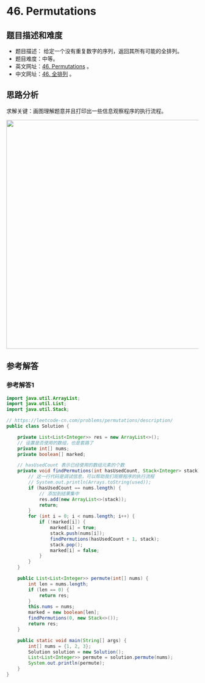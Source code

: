 # 46. Permutations

## 题目描述和难度
+ 题目描述：
给定一个没有重复数字的序列，返回其所有可能的全排列。
+ 题目难度：中等。
+ 英文网址：[46. Permutations](https://leetcode.com/problems/permutations/description/)  。
+ 中文网址：[46. 全排列](https://leetcode-cn.com/problems/permutations/description/)  。
## 思路分析
求解关键：画图理解题意并且打印出一些信息观察程序的执行流程。

<img src="https://liweiwei1419.github.io/images/leetcode-solution/46-1.jpg" width="600">

## 参考解答
### 参考解答1

```java
import java.util.ArrayList;
import java.util.List;
import java.util.Stack;

// https://leetcode-cn.com/problems/permutations/description/
public class Solution {

    private List<List<Integer>> res = new ArrayList<>();
    // 设置是否使用的数组，也是套路了
    private int[] nums;
    private boolean[] marked;

    // hasUsedCount 表示已经使用的数组元素的个数
    private void findPermutions(int hasUsedCount, Stack<Integer> stack) {
        // 这一行代码是调试信息，可以帮助我们观察程序的执行流程
        // System.out.println(Arrays.toString(used));
        if (hasUsedCount == nums.length) {
            // 添加到结果集中
            res.add(new ArrayList<>(stack));
            return;
        }
        for (int i = 0; i < nums.length; i++) {
            if (!marked[i]) {
                marked[i] = true;
                stack.push(nums[i]);
                findPermutions(hasUsedCount + 1, stack);
                stack.pop();
                marked[i] = false;
            }
        }
    }

    public List<List<Integer>> permute(int[] nums) {
        int len = nums.length;
        if (len == 0) {
            return res;
        }
        this.nums = nums;
        marked = new boolean[len];
        findPermutions(0, new Stack<>());
        return res;
    }

    public static void main(String[] args) {
        int[] nums = {1, 2, 3};
        Solution solution = new Solution();
        List<List<Integer>> permute = solution.permute(nums);
        System.out.println(permute);
    }
}
```